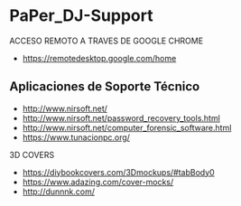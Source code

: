 # PaPer_DJ-Support

ACCESO REMOTO A TRAVES DE GOOGLE CHROME

* https://remotedesktop.google.com/home


Aplicaciones de Soporte Técnico
-------------------------------------------------------------

* http://www.nirsoft.net/
* http://www.nirsoft.net/password_recovery_tools.html
* http://www.nirsoft.net/computer_forensic_software.html
* https://www.tunacionpc.org/

3D COVERS
* https://diybookcovers.com/3Dmockups/#tabBody0
* https://www.adazing.com/cover-mocks/
* http://dunnnk.com/

